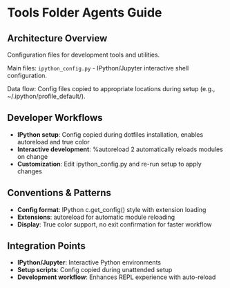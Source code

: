 # Tools Folder Agents Guide

## Architecture Overview

Configuration files for development tools and utilities.

Main files: `ipython_config.py` - IPython/Jupyter interactive shell configuration.

Data flow: Config files copied to appropriate locations during setup (e.g., ~/.ipython/profile_default/).

## Developer Workflows

- **IPython setup**: Config copied during dotfiles installation, enables autoreload and true color
- **Interactive development**: %autoreload 2 automatically reloads modules on change
- **Customization**: Edit ipython_config.py and re-run setup to apply changes

## Conventions & Patterns

- **Config format**: IPython c.get_config() style with extension loading
- **Extensions**: autoreload for automatic module reloading
- **Display**: True color support, no exit confirmation for faster workflow

## Integration Points

- **IPython/Jupyter**: Interactive Python environments
- **Setup scripts**: Config copied during unattended setup
- **Development workflow**: Enhances REPL experience with auto-reload

